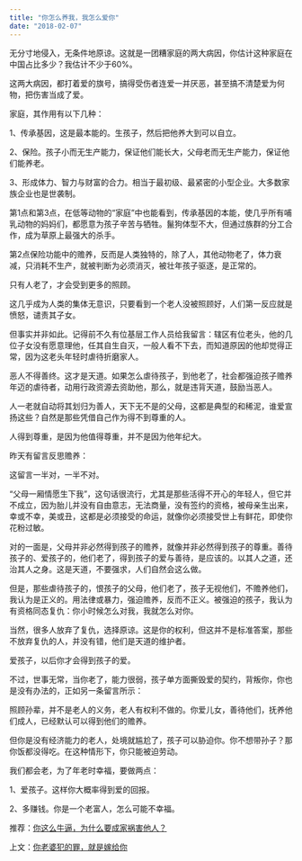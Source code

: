 ```yaml
---
title: "你怎么养我，我怎么爱你"
date: "2018-02-07"
---
```


无分寸地侵入，无条件地原谅。这就是一团糟家庭的两大病因，你估计这种家庭在中国占比多少？我估计不少于60%。

这两大病因，都打着爱的旗号，搞得受伤者连爱一并厌恶，甚至搞不清楚爱为何物，把伤害当成了爱。

家庭，其作用有以下几种：

1、传承基因，这是最本能的。生孩子，然后把他养大到可以自立。

2、保险。孩子小而无生产能力，保证他们能长大，父母老而无生产能力，保证他们能养老。

3、形成体力、智力与财富的合力。相当于最初级、最紧密的小型企业。大多数家族企业也是世袭制。

第1点和第3点，在低等动物的“家庭”中也能看到，传承基因的本能，使几乎所有哺乳动物的妈妈们，都愿意为孩子辛苦与牺牲。鬣狗体型不大，但通过族群的分工合作，成为草原上最强大的杀手。

第2点保险功能中的赡养，反而是人类独特的，除了人，其他动物老了，体力衰减，只消耗不生产，就被判断为必须消灭，被壮年孩子驱逐，是正常的。

只有人老了，才会受到更多的照顾。

这几乎成为人类的集体无意识，只要看到一个老人没被照顾好，人们第一反应就是愤怒，谴责其子女。

但事实并非如此。记得前不久有位基层工作人员给我留言：辖区有位老头，他的几位子女没有愿意理他，任其自生自灭，一般人看不下去，而知道原因的他却觉得正常，因为这老头年轻时虐待折磨家人。

恶人不得善终。这才是天道。如果怎么虐待孩子，到他老了，社会都强迫孩子赡养年迈的虐待者，动用行政资源去资助他，那么，就是违背天道，鼓励当恶人。

人一老就自动将其划归为善人，天下无不是的父母，这都是典型的和稀泥，谁爱宣扬这些？自然是那些凭借自己作为得不到尊重的人。

人得到尊重，是因为他值得尊重，并不是因为他年纪大。

昨天有留言反思赡养：

这留言一半对，一半不对。

“父母一厢情愿生下我”，这句话很流行，尤其是那些活得不开心的年轻人，但它并不成立，因为胎儿并没有自由意志，无法商量，没有签约的资格，被母亲生出来，幸或不幸，美或丑，这都是必须接受的命运，就像你必须接受世上有鲜花，即使你花粉过敏。

对的一面是，父母并非必然得到孩子的赡养，就像并非必然得到孩子的尊重。善待孩子的、爱孩子的，他们老了，得到孩子的爱与善待，是应该的。以其人之道，还治其人之身。这是天道，不要强求，人们自然会这么做。

但是，那些虐待孩子的，恨孩子的父母，他们老了，孩子无视他们，不赡养他们，我认为是正义的。用法律或暴力，强迫赡养，反而不正义。被强迫的孩子，我认为有资格同态复仇：你小时候怎么对我，我就怎么对你。

当然，很多人放弃了复仇，选择原谅。这是你的权利，但这并不是标准答案，那些不放弃复仇的人，并没有错，他们是天道的维护者。

爱孩子，以后你才会得到孩子的爱。

不过，世事无常，当你老了，能力很弱，孩子单方面撕毁爱的契约，背叛你，你也是没有办法的，正如另一条留言所示：

照顾孙辈，并不是老人的义务，老人有权利不做的。你爱儿女，善待他们，抚养他们成人，已经默认可以得到他们的赡养。

但你是没有经济能力的老人，处境就尴尬了，孩子可以胁迫你。你不想带孙子？那你饭都没得吃。在这种情形下，你只能被迫劳动。

我们都会老，为了年老时幸福，要做两点：

1、爱孩子。这样你大概率得到爱的回报。

2、多赚钱。你是一个老富人，怎么可能不幸福。

推荐：[你这么牛逼，为什么要成家祸害他人？](http://mp.weixin.qq.com/s?__biz=MjM5NDU0Mjk2MQ==&mid=2651625473&idx=1&sn=7f461d487c404c88f69243c8a65502a6&chksm=bd7e1c1f8a099509286335241bed18d0b1f9c798f01ecc55e7adc0b03b4821bffcea22907944&scene=21#wechat_redirect)

上文：[你老婆犯的罪，就是嫁给你](http://mp.weixin.qq.com/s?__biz=MjM5NDU0Mjk2MQ==&mid=2651625568&idx=1&sn=a0dfaeccb0e2d93c346daaeee7cfb7fa&chksm=bd7e1c7e8a099568bc80d4c8e16304ae5bfbf03d7b9ffabe95c57810e9f057c559e6862e70ec&scene=21#wechat_redirect)
